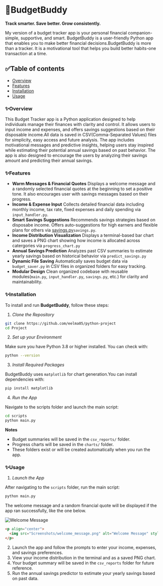 # 💼BudgetBuddy
 
**Track smarter. Save better. Grow consistently.**

My version of a budget tracker app  is your personal financial companion-simple, supportive, and smart.
BudgetBuddy is a user-friendly Python app that enables you to make better financial decisions.BudgetBuddy is more than a tracker. It is a motivational tool that helps you build better habits-one transaction at a time.

## ✅Table of contents

- [Overview](#Overview)
- [Features](#Features)
- [Installation](#Installation)
- [Usage](#Usage)

### ✨Overview

This Budget Tracker app is a Python application designed to help individuals manage their finances with clarity and control. It allows users to input income and expenses, and offers savings suggestions based on their disposable income.All data is saved in CSV(Comma-Separated Values) files for simplicity, easy access and future analysis.
The app includes motivational messages and predictive insights, helping users stay inspired while estimating their potential annual savings based on past behavior.
The app is also designed to encourage the users by analyzing their savings amount and predicting their annual savings.

### ✨Features

- **Warm Messages & Financial Quotes** 
Displays a welcome message and a randomly selected financial quotes at the beginning to set a positive tone. It also encourages user with savings messages based on their progress.
- **Income & Expense Input**
Collects detailed financial data including monthly income, tax rate, fixed expenses and daily spending via `input_handler.py`.
- **Smart Savings Suggestions**
Recommends savings strategies based on disposabe income. Offers auto-suggestions for high earners and flexible plans for others via [savings.py](scripts/savings.py)`savings.py`.
- **Income Distribution Visualization**
Displays a terminal-based bar chart and saves a PNG chart showing how income is allocated across catergories via `progress_chart.py`
- **Annual Savings Prediction**
Analyzes past CSV summaries to estimate yearly savings based on historical behavior via `predict_savings.py`
- **Dynamic File Saving**
Automatically saves budget data via `budget_saver.py` in CSV files in organized folders for easy tracking.
- **Modular Design**
Clean organized codebase with reusable modules(`main.py`, `input_handler.py`, `savings.py`, etc.) for clarity and maintainability.

### ✨Installation

To install and run **BudgetBuddy**, follow these steps:


1. _Clone the Repository_
```bash
git clone https://github.com/eelma05/python-project
cd Project
```

2. _Set up your Environment_

Make sure you have Python 3.8 or higher installed. You can check with:
```bash
python --version
```

3. _Install Required Packages_

BudgetBuddy uses `matplotlib` for chart generation.You can install dependencies with:
```bash
pip install matplotlib
```

4. _Run the App_

Navigate to the scripts folder and launch the main script:
```bash
cd scripts
python main.py
```

**Notes**

- Budget summaries will be saved in the `csv_reports/` folder.
- Progress charts will be saved in the `charts/` folder.
- These folders exist or will be created automatically when you run the app.

### ✨Usage

1.  _Launch the App_

 After navigating to the `scripts` folder, run the main script:
 ```bash
 python main.py
 ```
 The welcome message and a random financial quote will be displayed if the app ran successfully, like the one below.

![Welcome Message]("Screenshots/welcome_message.png")
```markdown
<p align="center">
  <img src="Screenshots/welcome_message.png" alt="Welcome Message" style="max-width:100%; height:auto;"/>
</p>
```

2. Launch the app and follow the prompts to enter your income, expenses, and savings preferences.
2. View your income distribution in the terminal and as a saved PNG chart.
3. Your budget summary will be saved in the `csv_reports` folder
for future reference.
4. Run the annual savings predictor to estimate your yearly savings based on past data.